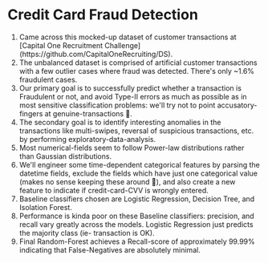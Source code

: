 # Credit Card Fraud Detection

<ol>

<li>Came across this mocked-up dataset of customer transactions at [Capital One Recruitment Challenge](https://github.com/CapitalOneRecruiting/DS).

<li>The unbalanced dataset is comprised of artificial customer transactions with a few outlier cases where fraud was detected. There's only ~1.6% fraudulent cases.</li>

<li>Our primary goal is to successfully predict whether a transaction is Fraudulent or not, and avoid Type-II errors as much as possible as in most sensitive classification problems: we'll try not to point accusatory-fingers at genuine-transactions 🙂.</li>

<li>The secondary goal is to identify interesting anomalies in the transactions like multi-swipes, reversal of suspicious transactions, etc. by performing exploratory-data-analysis.</li>

<li>Most numerical-fields seem to follow Power-law distributions rather than Gaussian distributions.</li>

<li>We'll engineer some time-dependent categorical features by parsing the datetime fields, exclude the fields which have just one categorical value (makes no sense keeping these around 🙁), and also create a new feature to indicate if credit-card-CVV is wrongly entered.</li>

<li>Baseline classifiers chosen are Logistic Regression, Decision Tree, and Isolation Forest.</li>

<li>Performance is kinda poor on these Baseline classifiers: precision, and recall vary greatly across the models. Logistic Regression just predicts the majority class (ie- transaction is OK).</li>

<li>Final Random-Forest achieves a Recall-score of approximately 99.99% indicating that False-Negatives are absolutely minimal.</li>

</ol>
